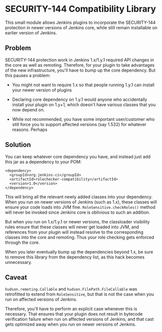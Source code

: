 # SECURITY-144 Compatibility Library

This small module allows Jenkins plugins to incorporate the SECURITY-144 protection in newer versions of Jenkins core,
while still remain installable on earlier version of Jenkins.


## Problem
SECURITY-144 protection work in Jenkins 1.x/1.y.1 required API changes in the core as well as remoting.
Therefore, for your plugin to take advantages of the new infrastructure, you'll have to bump up the core dependency.
But this pauses a problem:

* You might not want to require 1.x so that people running 1.y.1 can install your newer version of plugins

* Declaring core dependency on 1.y.1 would anyone who accidentally install your plugin on 1.y+1, which
  doesn't have various classes that you now depend on.

* While not recommended, you have some important user/customer who still force you to support affected
  versions (say 1.532) for whatever reasons. Perhaps

## Solution
You can keep whatever core dependency you have, and instead just add this jar as a dependency to your POM:

    <dependency>
      <groupId>org.jenkins-ci</groupId>
      <artifactId>rolechecker-compatibility</artifactId>
      <version>1.0</version>
    </dependency>

This will bring all the relevant newly added classes into your dependency. When you run on newer versions
of Jenkins (such as 1.x), these classes will ensure your code loads into JVM fine. `RoleSensitive.checkRoles()` method
will never be invoked since Jenkins core is oblivious to such an addition.

But when you run on 1.x/1.y.1 or newer versions, the classloader visibility rules ensure that these classes
will never get loaded into JVM, and references from your plugin will instead resolve to the corresponding
classes into the core and remoting. Thus your role checking gets enforced through the core.

When you later eventually bump up the dependencies beyond 1.x, be sure to remove this library from the dependency
list, as this hack becomes unnecessary.

## Caveat
`hudson.remoting.Callable` and `hudson.FilePath.FileCallable` was retrofitted to extend from `RoleSensitive`,
but that is not the case when you run on affected versions of Jenkins.

Therefore, you'll have to perform an explicit case whenever this is necessary. That ensures that your plugin
does not result in bytecode verification failure when run on affected versions of Jenkins, and that cast gets
optimized away when you run on newer versions of Jenkins.